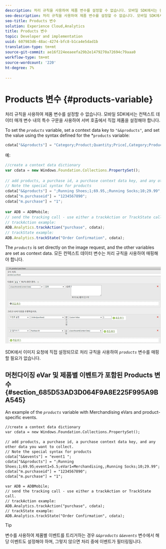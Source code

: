 ```yaml
---
description: 처리 규칙을 사용하여 제품 변수를 설정할 수 없습니다. 모바일 SDK에서는 컨텍스트 데이터 매개 변수 내의 특수 구문을 사용하여 서버 호출에서 직접 제품을 설정해야 합니다.
seo-description: 처리 규칙을 사용하여 제품 변수를 설정할 수 없습니다. 모바일 SDK에서는 컨텍스트 데이터 매개 변수 내의 특수 구문을 사용하여 서버 호출에서 직접 제품을 설정해야 합니다.
seo-title: Products 변수
solution: Experience Cloud,Analytics
title: Products 변수
topic: Developer and implementation
uuid: 607983d6-48ac-4274-bfc8-b1ca4e5dad1b
translation-type: tm+mt
source-git-commit: ae16f224eeaeefa29b2e1479270a72694c79aaa0
workflow-type: tm+mt
source-wordcount: '220'
ht-degree: 7%

---
```



# Products 변수 {#products-variable}

처리 규칙을 사용하여 제품 변수를 설정할 수 없습니다. 모바일 SDK에서는 컨텍스트 데이터 매개 변수 내의 특수 구문을 사용하여 서버 호출에서 직접 제품을 설정해야 합니다.

To set the *`products`* variable, set a context data key to `"&&products"`, and set the value using the syntax defined for the *`products` variable:

```js
cdata["&&products"] = "Category;Product;Quantity;Price[,Category;Product;Quantity;Price]";
```

예:

```js
//create a context data dictionary 
var cdata = new Windows.Foundation.Collections.PropertySet(); 
 
// add products, a purchase id, a purchase context data key, and any other data you want to collect. 
// Note the special syntax for products 
cdata["&&products"] = ";Running Shoes;1;69.95,;Running Socks;10;29.99"; 
cdata["m.purchaseid"] = "1234567890"; 
cdata["m.purchase"] = "1"; 
 
var ADB = ADBMobile; 
// send the tracking call - use either a trackAction or TrackState call. 
// trackAction example: 
ADB.Analytics.trackAction("purchase", cdata); 
// trackState example: 
ADB.Analytics.trackState("Order Confirmation", cdata);
```

The *`products`* is set directly on the image request, and the other variables are set as context data. 모든 컨텍스트 데이터 변수는 처리 규칙을 사용하여 매핑해야 합니다.

![](assets/products-procrules.png)

SDK에서 이미지 요청에 직접 설정되므로 처리 규칙을 사용하여 *`products`* 변수를 매핑할 필요가 없습니다.

## 머천다이징 eVar 및 제품별 이벤트가 포함된 Products 변수 {#section_685D53AD3D064F9A8E225F995A9BA545}

An example of the *`products`* variable with Merchandising eVars and product-specific events.

```
//create a context data dictionary 
var cdata = new Windows.Foundation.Collections.PropertySet(); 
  
// add products, a purchase id, a purchase context data key, and any other data you want to collect. 
// Note the special syntax for products 
cdata["&&events"] = "event1 "; 
cdata["&&products"] = ";Running Shoes;1;69.95;event1=5.5;eVar1=Merchandising,;Running Socks;10;29.99"; 
cdata["m.purchaseid"] = "1234567890"; 
cdata["m.purchase"] = "1"; 
  
var ADB = ADBMobile; 
// send the tracking call - use either a trackAction or TrackState call. 
// trackAction example: 
ADB.Analytics.trackAction("purchase", cdata); 
// trackState example: 
ADB.Analytics.trackState("Order Confirmation", cdata);
```

>[!TIP]
>
>변수를 사용하여 제품별 이벤트를 트리거하는 경우 *`&&products`* *`&&events`* 변수에서 해당 이벤트도 설정해야 하며, 그렇지 않으면 처리 중에 이벤트가 필터링됩니다.

